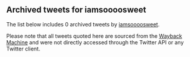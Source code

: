 ## Archived tweets for iamsoooosweet

The list below includes 0 archived tweets by
[iamsoooosweet](https://twitter.com/iamsoooosweet).

Please note that all tweets quoted here are sourced from the
[Wayback Machine](https://web.archive.org) and were not directly accessed through the Twitter API or
any Twitter client.

